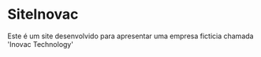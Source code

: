 # SiteInovac
Este é um site desenvolvido para apresentar uma empresa ficticia chamada 'Inovac Technology'
